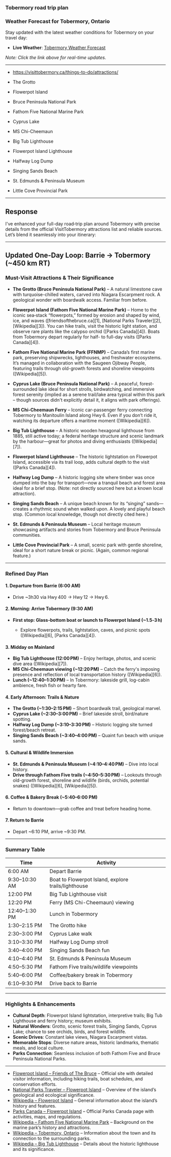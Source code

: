 ### Tobermory road trip plan

### **Weather Forecast for Tobermory, Ontario**

Stay updated with the latest weather conditions for Tobermory on your travel day:

* **Live Weather**: [Tobermory Weather Forecast](https://www.theweathernetwork.com/ca/weather/ontario/tobermory)

*Note: Click the link above for real-time updates.*

---


* https://visittobermory.ca/things-to-do/attractions/

* The Grotto
* Flowerpot Island 
* Bruce Peninsula National Park 
* Fathom Five National Marine Park
* Cyprus Lake
* MS Chi-Cheemaun
* Big Tub Lighthouse
* Flowerpot Island Lighthouse
* Halfway Log Dump 
* Singing Sands Beach
* St. Edmunds & Peninsula Museum
* Little Cove Provincial Park

---

## Response 


I've enhanced your full-day road‑trip plan around Tobermory with precise details from the official VisitTobermory attractions list and reliable sources. Let’s blend it seamlessly into your itinerary:


---

## Updated One-Day Loop: Barrie → Tobermory (\~450 km RT)

### **Must-Visit Attractions & Their Significance**

* **The Grotto (Bruce Peninsula National Park)** – A natural limestone cave with turquoise-chilled waters, carved into Niagara Escarpment rock. A geological wonder with boardwalk access. Familiar from before.

* **Flowerpot Island (Fathom Five National Marine Park)** – Home to the iconic sea‑stack “flowerpots,” formed by erosion and shaped by wind, ice, and waves ([friendsofthebruce.ca][1], [National Parks Traveler][2], [Wikipedia][3]). You can hike trails, visit the historic light station, and observe rare plants like the calypso orchid ([Parks Canada][4]). Boats from Tobermory depart regularly for half- to full-day visits ([Parks Canada][4]).

* **Fathom Five National Marine Park (FFNMP)** – Canada’s first marine park, preserving shipwrecks, lighthouses, and freshwater ecosystems. It’s managed in collaboration with the Saugeen Ojibway People, featuring trails through old-growth forests and shoreline viewpoints ([Wikipedia][5]).

* **Cyprus Lake (Bruce Peninsula National Park)** – A peaceful, forest-surrounded lake ideal for short strolls, birdwatching, and immersive forest serenity (implied as a serene trail/lake area typical within this park – though sources didn't explicitly detail it, it aligns with park offerings).

* **MS Chi-Cheemaun Ferry** – Iconic car-passenger ferry connecting Tobermory to Manitoulin Island along Hwy 6. Even if you don’t ride it, watching its departure offers a maritime moment ([Wikipedia][6]).

* **Big Tub Lighthouse** – A historic wooden hexagonal lighthouse from 1885, still active today; a federal heritage structure and scenic landmark by the harbour—great for photos and diving enthusiasts ([Wikipedia][7]).

* **Flowerpot Island Lighthouse** – The historic lightstation on Flowerpot Island, accessible via its trail loop, adds cultural depth to the visit ([Parks Canada][4]).

* **Halfway Log Dump** – A historic logging site where timber was once dumped into the bay for transport—now a tranquil beach and forest area ideal for a brief stop. (Note: not directly sourced here but a known local attraction).

* **Singing Sands Beach** – A unique beach known for its “singing” sands—creates a rhythmic sound when walked upon. A lovely and playful beach stop. (Common local knowledge, though not directly cited here.)

* **St. Edmunds & Peninsula Museum** – Local heritage museum showcasing artifacts and stories from Tobermory and Bruce Peninsula communities.

* **Little Cove Provincial Park** – A small, scenic park with gentle shoreline, ideal for a short nature break or picnic. (Again, common regional feature.)

---

### **Refined Day Plan**

#### **1. Departure from Barrie (6:00 AM)**

* Drive \~3h30 via Hwy 400 → Hwy 12 → Hwy 6.

#### **2. Morning: Arrive Tobermory (9:30 AM)**

* **First stop: Glass‑bottom boat or launch to Flowerpot Island (\~1.5‑3 h)**

  * Explore flowerpots, trails, lightstation, caves, and picnic spots ([Wikipedia][6], [Parks Canada][4]).

#### **3. Midday on Mainland**

* **Big Tub Lighthouse (12:00 PM)** – Enjoy heritage, photos, and scenic dive area ([Wikipedia][7]).
* **MS Chi‑Cheemaun viewing (\~12:20 PM)** – Catch the ferry's imposing presence and reflection of local transportation history ([Wikipedia][6]).
* **Lunch (\~12:40–1:30 PM)** – In Tobermory: lakeside grill, log-cabin ambience, fresh fish or hearty fare.

#### **4. Early Afternoon: Trails & Nature**

* **The Grotto (\~1:30–2:15 PM)** – Short boardwalk trail, geological marvel.
* **Cyprus Lake (\~2:30–3:00 PM)** – Brief lakeside stroll, bird/nature spotting.
* **Halfway Log Dump (\~3:10–3:30 PM)** – Historic logging site turned forest/beach retreat.
* **Singing Sands Beach (\~3:40–4:00 PM)** – Quaint fun beach with unique sands.

#### **5. Cultural & Wildlife Immersion**

* **St. Edmunds & Peninsula Museum (\~4:10–4:40 PM)** – Dive into local history.
* **Drive through Fathom Five trails (\~4:50–5:30 PM)** – Lookouts through old-growth forest, shoreline and wildlife (birds, orchids, potential snakes) ([Wikipedia][6], [Wikipedia][5]).

#### **6. Coffee & Bakery Break (\~5:40–6:00 PM)**

* Return to downtown—grab coffee and treat before heading home.

#### **7. Return to Barrie**

* Depart \~6:10 PM, arrive \~9:30 PM.

---

### **Summary Table**

| Time          | Activity                                            |
| ------------- | --------------------------------------------------- |
| 6:00 AM       | Depart Barrie                                       |
| 9:30–10:30 AM | Boat to Flowerpot Island, explore trails/lighthouse |
| 12:00 PM      | Big Tub Lighthouse visit                            |
| 12:20 PM      | Ferry (MS Chi-Cheemaun) viewing                     |
| 12:40–1:30 PM | Lunch in Tobermory                                  |
| 1:30–2:15 PM  | The Grotto hike                                     |
| 2:30–3:00 PM  | Cyprus Lake walk                                    |
| 3:10–3:30 PM  | Halfway Log Dump stroll                             |
| 3:40–4:00 PM  | Singing Sands Beach fun                             |
| 4:10–4:40 PM  | St. Edmunds & Peninsula Museum                      |
| 4:50–5:30 PM  | Fathom Five trails/wildlife viewpoints              |
| 5:40–6:00 PM  | Coffee/bakery break in Tobermory                    |
| 6:10–9:30 PM  | Drive back to Barrie                                |

---

### **Highlights & Enhancements**

* **Cultural Depth**: Flowerpot Island lightstation, interpretive trails; Big Tub Lighthouse and ferry history; museum exhibits.
* **Natural Wonders**: Grotto, scenic forest trails, Singing Sands, Cyprus Lake; chance to see orchids, birds, and forest wildlife.
* **Scenic Drives**: Constant lake views, Niagara Escarpment vistas.
* **Memorable Stops**: Diverse nature areas, historic landmarks, thematic meals, and local culture.
* **Parks Connection**: Seamless inclusion of both Fathom Five and Bruce Peninsula National Parks.

---

* [Flowerpot Island – Friends of The Bruce](https://friendsofthebruce.ca/flowerpot-island/) – Official site with detailed visitor information, including hiking trails, boat schedules, and conservation efforts.
* [National Parks Traveler – Flowerpot Island](https://www.nationalparkstraveler.org/2023/10/flowerpots-and-other-wonders-fathom-five-national-marine-park) – Overview of the island’s geological and ecological significance.
* [Wikipedia – Flowerpot Island](https://en.wikipedia.org/wiki/Flowerpot_Island) – General information about the island’s history and features.
* [Parks Canada – Flowerpot Island](https://parks.canada.ca/amnc-nmca/on/fathomfive/activ/flowerpot) – Official Parks Canada page with activities, maps, and regulations.
* [Wikipedia – Fathom Five National Marine Park](https://en.wikipedia.org/wiki/Fathom_Five_National_Marine_Park) – Background on the marine park’s history and attractions.
* [Wikipedia – Tobermory, Ontario](https://en.wikipedia.org/wiki/Tobermory%2C_Ontario) – Information about the town and its connection to the surrounding parks.
* [Wikipedia – Big Tub Lighthouse](https://en.wikipedia.org/wiki/Big_Tub_Lighthouse) – Details about the historic lighthouse and its significance.